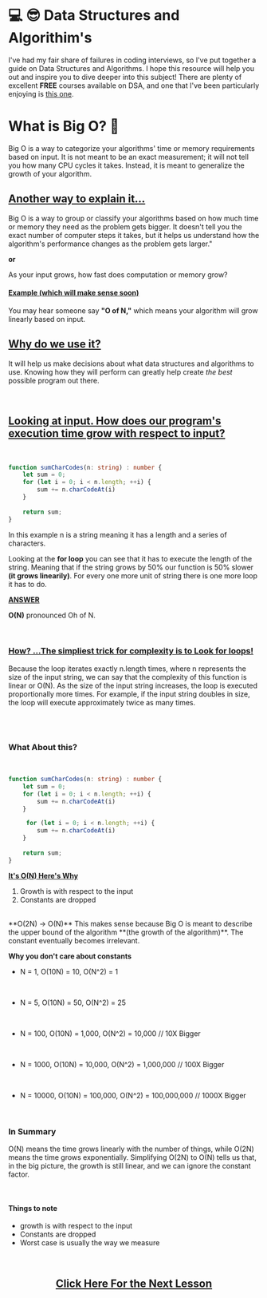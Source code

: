 # 💻 😎 Data Structures and Algorithim's 

I've had my fair share of failures in coding interviews, so I've put together a guide on Data Structures and Algorithms. I hope this resource will help you out and inspire you to dive deeper into this subject! There are plenty of excellent **FREE** courses available on DSA, and one that I've been particularly enjoying is [this one](https://frontendmasters.com/courses/algorithms/).


# What is Big O? 🤷

Big O is a way to categorize your algorithms' time or memory requirements based on input. It is not meant to be an exact measurement; it will not tell you how many CPU cycles it takes. Instead, it is meant to generalize the growth of your algorithm.

## <u>**Another way to explain it...**</u>

Big O is a way to group or classify your algorithms based on how much time or memory they need as the problem gets bigger. It doesn't tell you the exact number of computer steps it takes, but it helps us understand how the algorithm's performance changes as the problem gets larger."

**or**

As your input grows, how fast does computation or memory grow?

#### <u>Example (which will make sense soon)</u>

You may hear someone say **"O of N,"** which means your algorithm will grow linearly based on input. 

## <u>**Why do we use it?**</u>

It will help us make decisions about what data structures and algorithms to use. Knowing how they will perform can greatly help create *the best* possible program out there.

<br>

## **<u>Looking at input. How does our program's execution time grow with respect to input?</u>**

<br>

```typescript
function sumCharCodes(n: string) : number {
    let sum = 0;
    for (let i = 0; i < n.length; ++i) {
        sum += n.charCodeAt(i)
    }
    
    return sum;
}
```

In this example n is a string meaning it has a length and a series of characters. 

Looking at the **for loop** you can see that it has to execute the length of the string. Meaning that if the string grows by 50% our function is 50% slower **(it grows linearily)**. For every one more unit of string there is one more loop it has to do. 

**<u>ANSWER</u>**

**O(N)** pronounced Oh of N.

<br>

### <u>**How?**  ...The simpliest trick for complexity is to Look for loops!</u>

Because the loop iterates exactly n.length times, where n represents the size of the input string, we can say that the complexity of this function is linear or O(N). As the size of the input string increases, the loop is executed proportionally more times. For example, if the input string doubles in size, the loop will execute approximately twice as many times.

<br>

<br>

### **What About this?**
<br>

```typescript
function sumCharCodes(n: string) : number {
    let sum = 0;
    for (let i = 0; i < n.length; ++i) {
        sum += n.charCodeAt(i)
    }

     for (let i = 0; i < n.length; ++i) {
        sum += n.charCodeAt(i)
    }
    
    return sum;
}
```


**<u>It's O(N) Here's Why</u>**

1. Growth is with respect to the input 
2. Constants are dropped 
<br>
**O(2N) -> O(N)** This makes sense because Big O is meant to describe the upper bound of the algorithm **(the growth of the algorithm)**. The constant eventually becomes irrelevant. 

<br>

**Why you don't care about constants**

-  N = 1, O(10N) = 10, O(N^2) = 1 
  
  <br>

-  N = 5, O(10N) = 50, O(N^2) = 25
  
  <br>

 -  N = 100, O(10N) = 1,000, O(N^2) = 10,000 // 10X Bigger 
  
  <br>

 -  N = 1000, O(10N) = 10,000, O(N^2) = 1,000,000 // 100X Bigger
  
  <br>

 -  N = 10000, O(10N) = 100,000, O(N^2) = 100,000,000 // 1000X Bigger

<br>



### **In Summary**

O(N) means the time grows linearly with the number of things, while O(2N) means the time grows exponentially. Simplifying O(2N) to O(N) tells us that, in the big picture, the growth is still linear, and we can ignore the constant factor.

<br>

#### **Things to note**
* growth is with respect to the input
* Constants are dropped
* Worst case is usually the way we measure

<br>

<div align="center">
  <h2><u><strong><a href="/array/Array.md">Click Here For the Next Lesson </a></strong></u></h2>
</div>


